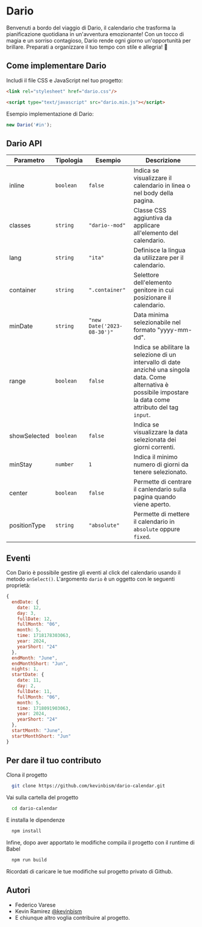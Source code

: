 # Dario

Benvenuti a bordo del viaggio di Dario, il calendario che trasforma la pianificazione quotidiana in un'avventura emozionante! Con un tocco di magia e un sorriso contagioso, Dario rende ogni giorno un'opportunità per brillare. Preparati a organizzare il tuo tempo con stile e allegria! 🌟

## Come implementare Dario

Includi il file CSS e JavaScript nel tuo progetto:

<!-- prettier-ignore  -->
```html
<link rel="stylesheet" href="dario.css"/>

<script type="text/javascript" src="dario.min.js"></script>
```

Esempio implementazione di Dario:

```js
new Dario('#in');
```

## Dario API

| Parametro    | Tipologia | Esempio                    | Descrizione                                                                                                                                                        |
| ------------ | --------- | -------------------------- | ------------------------------------------------------------------------------------------------------------------------------------------------------------------ |
| inline       | `boolean` | `false`                    | Indica se visualizzare il calendario in linea o nel body della pagina.                                                                                             |
| classes      | `string`  | `"dario--mod"`             | Classe CSS aggiuntiva da applicare all'elemento del calendario.                                                                                                    |
| lang         | `string`  | `"ita"`                    | Definisce la lingua da utilizzare per il calendario.                                                                                                               |
| container    | `string`  | `".container"`             | Selettore dell'elemento genitore in cui posizionare il calendario.                                                                                                 |
| minDate      | `string`  | `"new Date('2023-08-30')"` | Data minima selezionabile nel formato "yyyy-mm-dd".                                                                                                                |
| range        | `boolean` | `false`                    | Indica se abilitare la selezione di un intervallo di date anziché una singola data. Come alternativa è possibile impostare la data come attributo del tag `input`. |
| showSelected | `boolean` | `false`                    | Indica se visualizzare la data selezionata dei giorni correnti.                                                                                                    |
| minStay      | `number`  | `1`                        | Indica il minimo numero di giorni da tenere selezionato.                                                                                                           |
| center       | `boolean` | `false`                    | Permette di centrare il canlendario sulla pagina quando viene aperto.                                                                                              |
| positionType | `string`  | `"absolute"`               | Permette di mettere il calendario in `absolute` oppure `fixed`.                                                                                                    |

## Eventi

Con Dario è possibile gestire gli eventi al click del calendario usando il metodo `onSelect()`. L'argomento `dario` è un oggetto con le seguenti proprietà:

```js
{
  endDate: {
    date: 12,
    day: 3,
    fullDate: 12,
    fullMonth: "06",
    month: 5,
    time: 1718178303063,
    year: 2024,
    yearShort: "24"
  },
  endMonth: "June",
  endMonthShort: "Jun",
  nights: 1,
  startDate: {
    date: 11,
    day: 2,
    fullDate: 11,
    fullMonth: "06",
    month: 5,
    time: 1718091903063,
    year: 2024,
    yearShort: "24"
  },
  startMonth: "June",
  startMonthShort: "Jun"
}
```

## Per dare il tuo contributo

Clona il progetto

```bash
  git clone https://github.com/kevinbism/dario-calendar.git
```

Vai sulla cartella del progetto

```bash
  cd dario-calendar
```

E installa le dipendenze

```bash
  npm install
```

Infine, dopo aver apportato le modifiche compila il progetto con il runtime di Babel

```bash
  npm run build
```

Ricordati di caricare le tue modifiche sul progetto privato di Github.

## Autori

- Federico Varese
- Kevin Ramirez [@kevinbism](https://github.com/kevinbism)
- E chiunque altro voglia contribuire al progetto.
